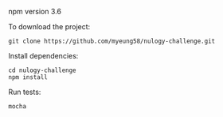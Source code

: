 npm version 3.6

To download the project:
```
git clone https://github.com/myeung58/nulogy-challenge.git
```
Install dependencies:
```
cd nulogy-challenge
npm install
```
Run tests:
```
mocha
```